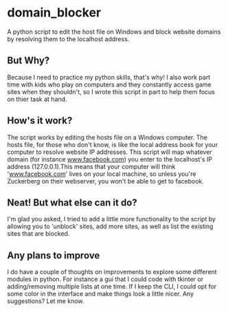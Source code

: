 # domain_blocker
A python script to edit the host file on Windows and block website domains by resolving them to the localhost address.


## But Why?

Because I need to practice my python skills, that's why! I also work part time with kids who play on computers and they constantly access game sites when they shouldn't, so I wrote this script in part to help them focus on thier task at hand.


## How's it work? 

The script works by editing the hosts file on a Windows computer. The hosts file, for those who don't know, is like the local address book for your computer to resolve website IP addresses. This script will map whatever domain (for instance www.facebook.com) you enter to the localhost's IP address (127.0.0.1).This means that your computer will think 'www.facebook.com' lives on your local machine, so unless you're Zuckerberg on their webserver, you won't be able to get to facebook.


## Neat! But what else can it do?

I'm glad you asked, I tried to add a little more functionality to the script by allowing you to 'unblock' sites, add more sites, as well as list the existing sites that are blocked. 


## Any plans to improve

I do have a couple of thoughts on improvements to explore some different modules in python. For instance a gui that I could code with tkinter or adding/removing multiple lists at one time. If I keep the CLI, I could opt for some color in the interface and make things look a little nicer. Any suggestions? Let me know.
